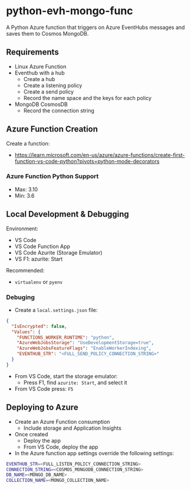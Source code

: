 # python-evh-mongo-func

A Python Azure function that triggers on Azure EventHubs messages and saves them to Cosmos MongoDB.

## Requirements

- Linux Azure Function
- Eventhub with a hub
  - Create a hub
  - Create a listening policy
  - Create a send policy
  - Record the name space and the keys for each policy
- MongoDB CosmosDB
  - Record the connection string

## Azure Function Creation

Create a function:

- <https://learn.microsoft.com/en-us/azure/azure-functions/create-first-function-vs-code-python?pivots=python-mode-decorators>

### Azure Function Python Support

- Max: 3.10
- Min: 3.6

## Local Development & Debugging

Environment:

- VS Code
- VS Code Function App
- VS Code Azurite (Storage Emulator)
- VS F1: azurite: Start

Recommended:

- `virtualenv` or `pyenv`

### Debuging

- Create a `local.settings.json` file:

```json
{
  "IsEncrypted": false,
  "Values": {
    "FUNCTIONS_WORKER_RUNTIME": "python",
    "AzureWebJobsStorage": "UseDevelopmentStorage=true",
    "AzureWebJobsFeatureFlags": "EnableWorkerIndexing",
    "EVENTHUB_STR": "<FULL_SEND_POLICY_CONNECTION_STRING>"
  }
}
```

- From VS Code, start the storage emulator:
  - Press F1, find `azurite: Start`, and select it
- From VS Code press: `F5`

## Deploying to Azure

- Create an Azure Function consumption
  - Include storage and Application Insights
- Once created
  - Deploy the app
  - From VS Code, deploy the app
- In the Azure function app settings override the following settings:

```bash
EVENTHUB_STR=<FULL_LISTEN_POLICY_CONNECTION_STRING>
CONNECTION_STRING=<COSMOS_MONGODB_CONNECTION_STRING>
DB_NAME=<MONGO_DB_NAME>
COLLECTION_NAME=<MONGO_COLLECTION_NAME>
```
